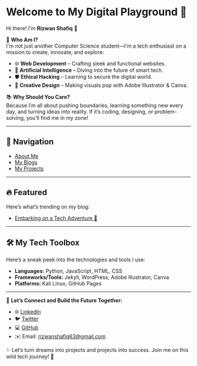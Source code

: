 # Welcome to My Digital Playground 🚀  

Hi there! I'm **Rizwan Shafiq** 👋  

🌟 **Who Am I?**  
I'm not just another Computer Science student—I'm a tech enthusiast on a mission to create, innovate, and explore:  
- 🌐 **Web Development** – Crafting sleek and functional websites.  
- 🤖 **Artificial Intelligence** – Diving into the future of smart tech.  
- 🛡️ **Ethical Hacking** – Learning to secure the digital world.  
- 🎨 **Creative Design** – Making visuals pop with Adobe Illustrator & Canva.  

📚 **Why Should You Care?**  
Because I’m all about pushing boundaries, learning something new every day, and turning ideas into reality. If it’s coding, designing, or problem-solving, you’ll find me in my zone!  

---

## 🔗 Navigation  
- [About Me](pages/about.md)  
- [My Blogs](blog.md)  
- [My Projects](pages/projects.md)  

---

## 🔥 Featured  
Here’s what’s trending on my blog:  
- [Embarking on a Tech Adventure 🚀](./_posts/2024-12-11-my-first-blog-post.md)  

---

## 🛠️ My Tech Toolbox  
Here’s a sneak peek into the technologies and tools I use:  
- **Languages:** Python, JavaScript, HTML, CSS  
- **Frameworks/Tools:** Jekyll, WordPress, Adobe Illustrator, Canva  
- **Platforms:** Kali Linux, GitHub Pages  

---

🌟 **Let’s Connect and Build the Future Together:**  
- 🌐 [LinkedIn](https://www.linkedin.com/in/rizwanshafiq63/)  
- 🐦 [Twitter](https://x.com/RizwanShafiq63?s=09)  
- 💻 [GitHub](https://github.com/rizwanshafiq63)  
- ✉️ Email: rizwanshafiq63@gmail.com  

✨ Let’s turn dreams into projects and projects into success. Join me on this wild tech journey! 🚀  

